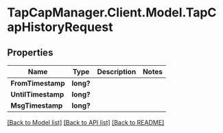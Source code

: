 # TapCapManager.Client.Model.TapCapHistoryRequest
## Properties

Name | Type | Description | Notes
------------ | ------------- | ------------- | -------------
**FromTimestamp** | **long?** |  | 
**UntilTimestamp** | **long?** |  | 
**MsgTimestamp** | **long?** |  | 

[[Back to Model list]](../README.md#documentation-for-models) [[Back to API list]](../README.md#documentation-for-api-endpoints) [[Back to README]](../README.md)

